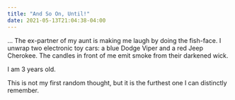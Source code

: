 ```yaml
---
title: "And So On, Until!"
date: 2021-05-13T21:04:38-04:00
---
```


... The ex-partner of my aunt is making me laugh by doing the fish-face. I unwrap two electronic toy cars: a blue Dodge Viper and a red Jeep Cherokee. The candles in front of me emit smoke from their darkened wick.

I am 3 years old.

This is not my first random thought, but it is the furthest one I can distinctly remember.

